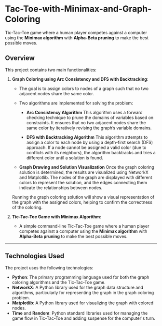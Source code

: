 # Tac-Toe-with-Minimax-and-Graph-Coloring
Tic-Tac-Toe game where a human player competes against a computer using the **Minimax algorithm** with **Alpha-Beta pruning** to make the best possible moves.



## Overview
This project contains two main functionalities:

1. **Graph Coloring using Arc Consistency and DFS with Backtracking**:
   - The goal is to assign colors to nodes of a graph such that no two adjacent nodes share the same color.
   - Two algorithms are implemented for solving the problem:
     - **Arc Consistency Algorithm**
       This algorithm uses a forward checking technique to prune the domains of variables based on constraints. It ensures that no two adjacent nodes share the same color by               iteratively revising the graph’s variable domains.
       
     - **DFS with Backtracking Algorithm**
      This algorithm attempts to assign a color to each node by using a depth-first search (DFS) approach. If a node cannot be assigned a valid color (due to conflicts with its           neighbors), the algorithm backtracks and tries a different color until a solution is found.


    - **Graph Drawing and Solution Visualization**
    Once the graph coloring solution is determined, the results are visualized using NetworkX and Matplotlib. The nodes of the graph are displayed with different colors to                represent the solution, and the edges connecting them indicate the relationships between nodes.
    
    Running the graph coloring solution will show a visual representation of the graph with the assigned colors, helping to confirm the correctness of the coloring.

2. **Tic-Tac-Toe Game with Minimax Algorithm**:
   - A simple command-line Tic-Tac-Toe game where a human player competes against a computer using the **Minimax algorithm** with **Alpha-Beta pruning** to make the best possible moves.

---

## Technologies Used

The project uses the following technologies:

- **Python**: The primary programming language used for both the graph coloring algorithms and the Tic-Tac-Toe game.
- **NetworkX**: A Python library used for the graph data structure and algorithms, particularly for representing the graph in the graph coloring problem.
- **Matplotlib**: A Python library used for visualizing the graph with colored nodes.
- **Time** and **Random**: Python standard libraries used for managing the game flow in Tic-Tac-Toe and adding suspense for the computer's turn.
  

